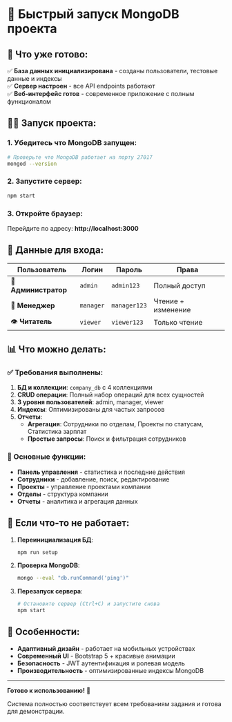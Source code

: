 # 🚀 Быстрый запуск MongoDB проекта

## 📝 Что уже готово:

✅ **База данных инициализирована** - созданы пользователи, тестовые данные и индексы  
✅ **Сервер настроен** - все API endpoints работают  
✅ **Веб-интерфейс готов** - современное приложение с полным функционалом

## 🏃‍♂️ Запуск проекта:

### 1. Убедитесь что MongoDB запущен:

```bash
# Проверьте что MongoDB работает на порту 27017
mongod --version
```

### 2. Запустите сервер:

```bash
npm start
```

### 3. Откройте браузер:

Перейдите по адресу: **http://localhost:3000**

## 👥 Данные для входа:

| Пользователь         | Логин     | Пароль       | Права              |
| -------------------- | --------- | ------------ | ------------------ |
| 👑 **Администратор** | `admin`   | `admin123`   | Полный доступ      |
| 🔧 **Менеджер**      | `manager` | `manager123` | Чтение + изменение |
| 👁️ **Читатель**      | `viewer`  | `viewer123`  | Только чтение      |

## 📊 Что можно делать:

### ✅ Требования выполнены:

1. **БД и коллекции**: `company_db` с 4 коллекциями
2. **CRUD операции**: Полный набор операций для всех сущностей
3. **3 уровня пользователей**: admin, manager, viewer
4. **Индексы**: Оптимизированы для частых запросов
5. **Отчеты**:
   - **Агрегация**: Сотрудники по отделам, Проекты по статусам, Статистика зарплат
   - **Простые запросы**: Поиск и фильтрация сотрудников

### 🎯 Основные функции:

- **Панель управления** - статистика и последние действия
- **Сотрудники** - добавление, поиск, редактирование
- **Проекты** - управление проектами компании
- **Отделы** - структура компании
- **Отчеты** - аналитика и агрегация данных

## 🔧 Если что-то не работает:

1. **Переинициализация БД**:

   ```bash
   npm run setup
   ```

2. **Проверка MongoDB**:

   ```bash
   mongo --eval "db.runCommand('ping')"
   ```

3. **Перезапуск сервера**:
   ```bash
   # Остановите сервер (Ctrl+C) и запустите снова
   npm start
   ```

## 🌟 Особенности:

- **Адаптивный дизайн** - работает на мобильных устройствах
- **Современный UI** - Bootstrap 5 + красивые анимации
- **Безопасность** - JWT аутентификация и ролевая модель
- **Производительность** - оптимизированные индексы MongoDB

---

**Готово к использованию!** 🎉

Система полностью соответствует всем требованиям задания и готова для демонстрации.
